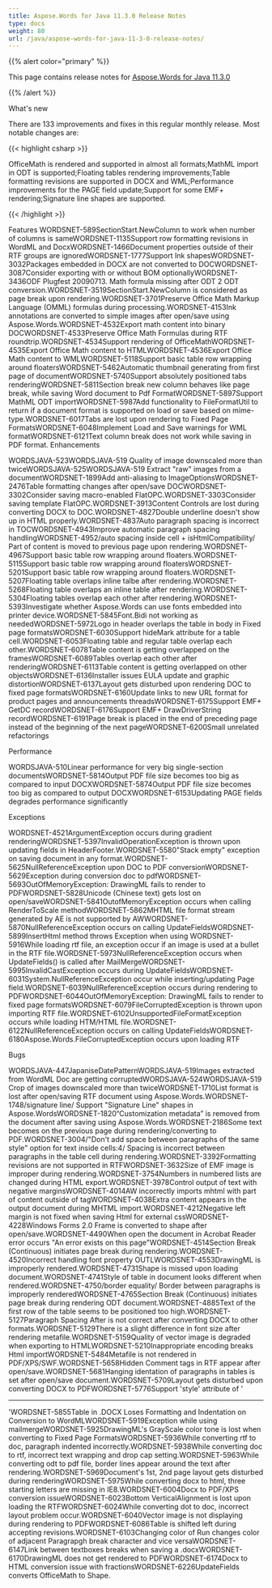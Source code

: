 ```yaml
---
title: Aspose.Words for Java 11.3.0 Release Notes
type: docs
weight: 80
url: /java/aspose-words-for-java-11-3-0-release-notes/
---
```


{{% alert color="primary" %}} 

This page contains release notes for [Aspose.Words for Java 11.3.0](http://www.aspose.com/downloads/words/java/new-releases/aspose.words-for-java-11.3.0/)

{{% /alert %}} 

What's new

There are 133 improvements and fixes in this regular monthly release. Most notable changes are: 

{{< highlight csharp >}}

 OfficeMath is rendered and supported in almost all formats;MathML import in ODT is supported;Floating tables rendering improvements;Table formatting revisions are supported in DOCX and WML;Performance improvements for the PAGE field update;Support for some EMF+ rendering;Signature line shapes are supported. 

{{< /highlight >}}

Features 
WORDSNET-589SectionStart.NewColumn to work
when number of columns is sameWORDSNET-1135Support row formatting revisions in WordML and DocxWORDSNET-1466Document properties outside of their RTF groups are ignoredWORDSNET-1777Support Ink shapesWORDSNET-3032Packages embedded in DOCX are not converted to DOCWORDSNET-3087Consider exporting with or without BOM optionallyWORDSNET-3436ODF Plugfest 20090713. Math formula missing after ODT 2 ODT
conversion.WORDSNET-3519SectionStart.NewColumn is considered as page break upon
rendering.WORDSNET-3701Preserve Office Math Markup Language (OMML) formulas during
processing.WORDSNET-4153Ink annotations are converted to simple images after open/save
using Aspose.Words.WORDSNET-4532Export math content into binary DOCWORDSNET-4533Preserve Office Math Formulas during RTF roundtrip.WORDSNET-4534Support rendering of OfficeMathWORDSNET-4535Export Office Math content to HTMLWORDSNET-4536Export Office Math content to WMLWORDSNET-5118Support basic table row wrapping around floatersWORDSNET-5462Automatic thumbnail generating from first page of documentWORDSNET-5740Support absolutely positioned tabs renderingWORDSNET-5811Section break new column behaves like page break, while saving
Word document to Pdf FormatWORDSNET-5897Support MathML ODT importWORDSNET-5987Add functionality to FileFormatUtil to return if a document
format is supported on load or save based on mime-type.WORDSNET-6017Tabs are lost upon rendering to Fixed Page FormatsWORDSNET-6048Implement Load and Save warnings for WML formatWORDSNET-6121Text column break does not work while saving in PDF format. 
Enhancements 

WORDSJAVA-523WORDSJAVA-519 Quality of image
downscaled more than twiceWORDSJAVA-525WORDSJAVA-519 Extract "raw" images from a documentWORDSNET-1899Add anti-aliasing to ImageOptionsWORDSNET-2476Table formatting changes after open/save DOCWORDSNET-3302Consider saving macro-enabled FlatOPC.WORDSNET-3303Consider saving template FlatOPC.WORDSNET-3913Content Controls are lost during converting DOCX to DOC.WORDSNET-4827Double underline doesn't show up in HTML properly.WORDSNET-4837Auto paragraph spacing is incorrect in TOCWORDSNET-4943Improve automatic paragraph spacing handlingWORDSNET-4952/auto spacing inside cell + isHtmlCompatibility/ Part of
content is moved to previous page upon rendering.WORDSNET-4967Support basic table row wrapping around floaters.WORDSNET-5115Support basic table row wrapping around floatersWORDSNET-5201Support basic table row wrapping around floaters.WORDSNET-5207Floating table overlaps inline talbe after rendering.WORDSNET-5268Floating table overlaps an inline table after rendering.WORDSNET-5304Floating tables overlap each other after rendering.WORDSNET-5393Investigate whether Aspose.Words can use fonts embedded into
printer device.WORDSNET-5845Font.Bidi not working as neededWORDSNET-5972Logo in header overlaps the table in body in Fixed page
formatsWORDSNET-6030Support hideMark attribute for a table cell.WORDSNET-6053Floating table and regular table overlap each other.WORDSNET-6078Table content is getting overlapped on the framesWORDSNET-6089Tables overlap each other after renderingWORDSNET-6113Table content is getting overlapped on other objectsWORDSNET-6136Installer issues EULA update and graphic distortionWORDSNET-6137Layout gets disturbed upon rendering DOC to fixed page formatsWORDSNET-6160Update links to new URL format for product pages and
announcements threadsWORDSNET-6175Support EMF+ GetDC recordWORDSNET-6176Support EMF+ DrawDriverString recordWORDSNET-6191Page break is placed in the end of preceding page instead of
the beginning of the next pageWORDSNET-6200Small unrelated refactorings 

Performance 

WORDSJAVA-510Linear performance for very big
single-section documentsWORDSNET-5814Output PDF file size becomes too big as compared to input DOCXWORDSNET-5874Output PDF file size becomes too big as compared to output
DOCXWORDSNET-6153Updating PAGE fields degrades performance significantly 

Exceptions 

WORDSNET-4521ArgumentException occurs during
gradient renderingWORDSNET-5397InvalidOperationException is thrown upon updating fields in
HeaderFooter.WORDSNET-5580"Stack empty" exception on saving document in any
format.WORDSNET-5625NullReferenceException upon DOC to PDF conversionWORDSNET-5629Exception during conversion doc to pdfWORDSNET-5693OutOfMemoryException: DrawingML fails to render to PDFWORDSNET-5828Unicode (Chinese text) gets lost on open/saveWORDSNET-5841OutofMemoryException occurs when calling RenderToScale methodWORDSNET-5862MHTML file format stream generated by AE is not supported by
AWWORDSNET-5870NullReferenceException occurs on calling UpdateFieldsWORDSNET-5899InsertHtml method throws Exception when using <tr
style='HEIGHT: 0.0'>WORDSNET-5916While loading rtf file, an exception occur if an image is used
at a bullet in the RTF file.WORDSNET-5973NullReferenceException occurs when UpdateFields() is called
after MailMergeWORDSNET-5995InvalidCastException occurs during UpdateFieldsWORDSNET-6031System.NullReferenceException occur while inserting/updating
Page field.WORDSNET-6039NullReferenceException occurs during rendering to PDFWORDSNET-6044OutOfMemoryException: DrawingML fails to render to fixed page
formatsWORDSNET-6079FileCorruptedException is thrown upon importing RTF file.WORDSNET-6102UnsupportedFileFormatException occurs while loading HTM/HTML
file.WORDSNET-6122NullReferenceException occurs on calling UpdateFieldsWORDSNET-6180Aspose.Words.FileCorruptedException occurs upon loading RTF 

Bugs 

WORDSJAVA-447JapaniseDatePatternWORDSJAVA-519Images extracted from WordML Doc are getting corruptedWORDSJAVA-524WORDSJAVA-519 Crop of images downscaled more than twiceWORDSNET-1710List format is lost after open/saving RTF document using
Aspose.Words.WORDSNET-1748/signature line/ Support "Signature Line" shapes in
Aspose.WordsWORDSNET-1820“Customization metadata” is removed from the document after
saving using Aspose.Words.WORDSNET-2186Some text becomes on the previous page during
rendering/converting to PDF.WORDSNET-3004/"Don't add space between paragraphs of the same
style" option for text inside cells:4/ Spacing is incorrect between
paragraphs in the table cell during rendering.WORDSNET-3392Formatting revisions are not supported in RTFWORDSNET-3632Size of EMF image is improper during rendering.WORDSNET-3754Numbers in numbered lists are changed during HTML export.WORDSNET-3978Control output of text with negative marginsWORDSNET-4014AW incorrectly imports mhtml with part of content outside of
tagWORDSNET-4038Extra content appears in the output document during MHTML
import.WORDSNET-4212Negative left margin is not fixed when saving Html for
external cssWORDSNET-4228Windows Forms 2.0 Frame is converted to shape after open/save.WORDSNET-4490When open the document in Acrobat Reader error occurs "An
error exists on this page"WORDSNET-4514Section Break (Continuous) initiates page break during
rendering.WORDSNET-4520Incorrect handling font property OUTLWORDSNET-4553DrawingML is improperly rendered.WORDSNET-4731Shape is missed upon loading document.WORDSNET-4741Style of table in document looks different when rendered.WORDSNET-4750/border equality/ Border between paragraphs is improperly
renderedWORDSNET-4765Section Break (Continuous) initiates page break during
rendering ODT document.WORDSNET-4885Text of the first row of the table seems to be positioned too
high.WORDSNET-5127Paragraph Spacing After is not correct after converting DOCX
to other formats.WORDSNET-5129There is a slight difference in font size after rendering
metafile.WORDSNET-5159Quality of vector image is degraded when exporting to HTMLWORDSNET-5210Inappropriate encoding breaks Html importWORDSNET-5484Metafile is not rendered in PDF/XPS/SWF.WORDSNET-5658Hidden Comment tags in RTF appear after open/save.WORDSNET-5681Hanging identation of paragraphs in tables is set after
open/save document.WORDSNET-5709Layout gets disturbed upon converting DOCX to PDFWORDSNET-5776Support 'style' attribute of '<HR>'WORDSNET-5855Table in .DOCX Loses Formatting and Indentation on Conversion
to WordMLWORDSNET-5919Exception while using mailmergeWORDSNET-5925DrawingML's GrayScale color tone is lost when converting to
Fixed Page FormatsWORDSNET-5936While converting rtf to doc, paragraph indented incorrectly.WORDSNET-5938While converting doc to rtf, incorrect text wrapping and drop
cap setting.WORDSNET-5963While converting odt to pdf file, border lines appear around
the text after rendering.WORDSNET-5969Document's 1st, 2nd page layout gets disturbed during
renderingWORDSNET-5975While converting docx to html, three starting letters are
missing in IE8.WORDSNET-6004Docx to PDF/XPS conversion issueWORDSNET-6023Bottom VerticalAlignment is lost upon loading the RTFWORDSNET-6024While converting dot to doc, incorrect layout problem occur.WORDSNET-6040Vector image is not displaying during rendering to PDFWORDSNET-6086Table is shifted left during accepting revisions.WORDSNET-6103Changing color of Run changes color of adjacent Paragrapgh
break character and vice versaWORDSNET-6147Link between textboxes breaks when saving a .docxWORDSNET-6170DrawingML does not get rendered to PDFWORDSNET-6174Docx to HTML conversion issue with fractionsWORDSNET-6226UpdateFields converts OfficeMath to Shape. 
